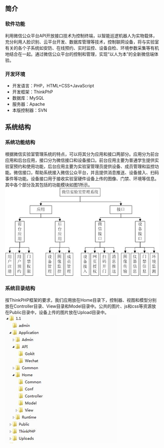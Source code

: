 ﻿## 简介
 ### 软件功能

利用微信公众平台API开放接口技术为控制终端，以智能巡逻机器人为实物载体，充分利用人脸识别、云平台开发、数据库管理等技术，控制联网设备，将与实验室有关的各个子系统如安防、在线预约、实时监控、设备自检、环境参数采集等有机地结合在一起。通过微信公众平台的控制和管理，实现“以人为本”的全新微信端体验。

### 开发环境

* 开发语言：PHP，HTML+CSS+JavaScript
* 开发框架：ThinkPhP
* 数据库：MySQL
* 服务器：Apache
* 本版控制器：SVN

## 系统结构
### 系统功能结构
根据微信实验室管理系统的特点，可以将其分为应用和接口两部分。应用分为前台应用和后台应用，接口分为微信接口和设备接口。前台应用主要为普通学生提供实验室预约和使用功能，后台应用主要为实验室管理员提供设备、成员管理和监控功能。微信接口，帮助系统接入微信公众平台，并且提供消息推送、设备接入、扫码事件等功能。设备接口用于接收实验室硬件设备上传的图像、门禁、环境等信息。其中各个部分及其包括的功能模块如图1所示。
![alt](./images/1.jpg)
### 系统目录结构
按ThinkPHP框架的要求，我们应用放在Home目录下，控制器、视图和模型分别放在Controller目录、View目录和Model目录中。公共的图片、js和css等资源放在Public目录中，设备上传的图片放在Upload目录中。
![alt](./images/2.jpg)

